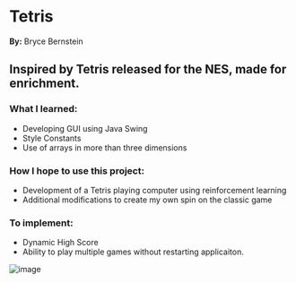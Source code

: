 # Tetris
**By:** Bryce Bernstein

## Inspired by Tetris released for the NES, made for enrichment.

### What I learned:
- Developing GUI using Java Swing
- Style Constants
- Use of arrays in more than three dimensions

### How I hope to use this project:
- Development of a Tetris playing computer using reinforcement learning
- Additional modifications to create my own spin on the classic game

### To implement:
- Dynamic High Score
- Ability to play multiple games without restarting applicaiton.

![image](https://github.com/bernsteinb1/Tetris/assets/122480409/42bc4bc6-5aef-408c-8b95-d68157473f9a)
